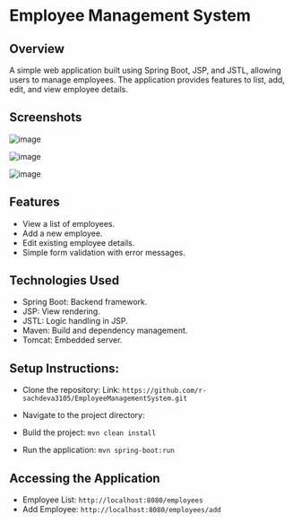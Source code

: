 # Employee Management System

## Overview
A simple web application built using Spring Boot, JSP, and JSTL, allowing users to manage employees. The application provides features to list, add, edit, and view employee details.

## Screenshots
![image](https://github.com/user-attachments/assets/faf0120d-ab24-4258-9fdf-4675ea282e0a)

![image](https://github.com/user-attachments/assets/ad759840-a051-4ec9-a0ac-c2407265c269)

![image](https://github.com/user-attachments/assets/f5383ae0-856a-4a07-ae9a-924671069a72)


## Features
- View a list of employees.
- Add a new employee.
- Edit existing employee details.
- Simple form validation with error messages.
  
## Technologies Used
- Spring Boot: Backend framework.
- JSP: View rendering.
- JSTL: Logic handling in JSP.
- Maven: Build and dependency management.
- Tomcat: Embedded server.

## Setup Instructions:

- Clone the repository:
  Link: `https://github.com/r-sachdeva3105/EmployeeManagementSystem.git`

- Navigate to the project directory:

- Build the project:
  `mvn clean install `
- Run the application:
  `mvn spring-boot:run`

## Accessing the Application

- Employee List: `http://localhost:8080/employees`
- Add Employee: `http://localhost:8080/employees/add`
